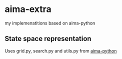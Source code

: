 # aima-extra
my implemenatitions based on aima-python

## State space representation
Uses grid.py, search.py and utils.py from [aima-python](https://github.com/aimacode/aima-python)
